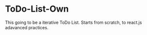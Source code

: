 ﻿# ToDo-List-Own
This going to be a iterative ToDo List.
Starts from scratch, to react.js adavanced practices.
